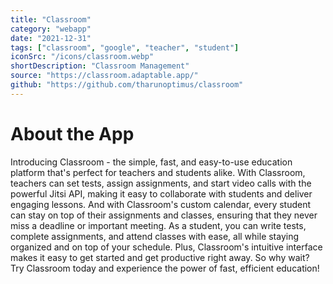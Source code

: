 ```yaml
---
title: "Classroom"
category: "webapp"
date: "2021-12-31"
tags: ["classroom", "google", "teacher", "student"]
iconSrc: "/icons/classroom.webp"
shortDescription: "Classroom Management"
source: "https://classroom.adaptable.app/"
github: "https://github.com/tharunoptimus/classroom"
---
```


# About the App

Introducing Classroom - the simple, fast, and easy-to-use education platform that's perfect for teachers and students alike. With Classroom, teachers can set tests, assign assignments, and start video calls with the powerful Jitsi API, making it easy to collaborate with students and deliver engaging lessons. And with Classroom's custom calendar, every student can stay on top of their assignments and classes, ensuring that they never miss a deadline or important meeting. As a student, you can write tests, complete assignments, and attend classes with ease, all while staying organized and on top of your schedule. Plus, Classroom's intuitive interface makes it easy to get started and get productive right away. So why wait? Try Classroom today and experience the power of fast, efficient education!